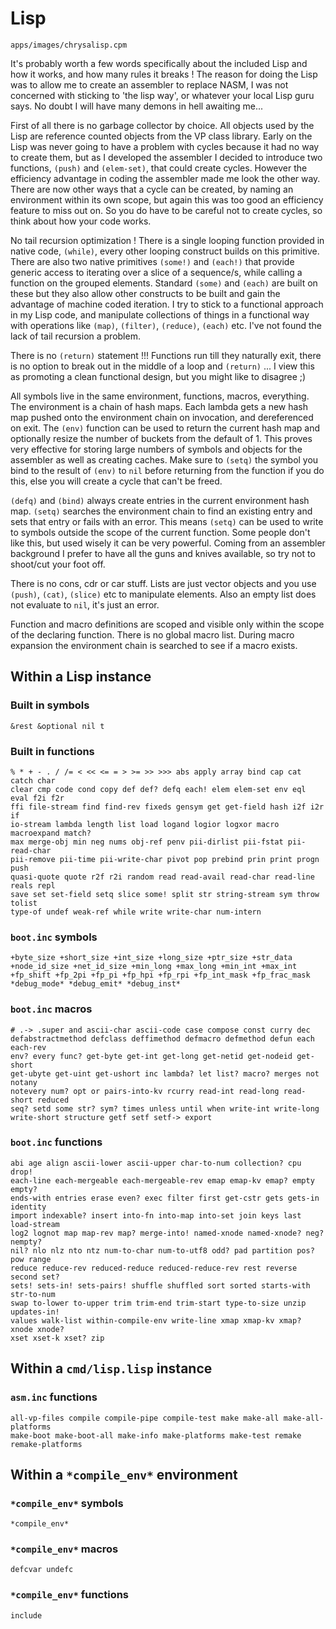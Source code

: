 # Lisp

```image
apps/images/chrysalisp.cpm
```

It's probably worth a few words specifically about the included Lisp and how it
works, and how many rules it breaks ! The reason for doing the Lisp was to
allow me to create an assembler to replace NASM, I was not concerned with
sticking to 'the lisp way', or whatever your local Lisp guru says. No doubt I
will have many demons in hell awaiting me...

First of all there is no garbage collector by choice. All objects used by the
Lisp are reference counted objects from the VP class library. Early on the Lisp
was never going to have a problem with cycles because it had no way to create
them, but as I developed the assembler I decided to introduce two functions,
`(push)` and `(elem-set)`, that could create cycles. However the efficiency
advantage in coding the assembler made me look the other way. There are now
other ways that a cycle can be created, by naming an environment within its own
scope, but again this was too good an efficiency feature to miss out on. So you
do have to be careful not to create cycles, so think about how your code works.

No tail recursion optimization ! There is a single looping function provided in
native code, `(while)`, every other looping construct builds on this primitive.
There are also two native primitives `(some!)` and `(each!)` that provide
generic access to iterating over a slice of a sequence/s, while calling a
function on the grouped elements. Standard `(some)` and `(each)` are built on
these but they also allow other constructs to be built and gain the advantage
of machine coded iteration. I try to stick to a functional approach in my Lisp
code, and manipulate collections of things in a functional way with operations
like `(map)`, `(filter)`, `(reduce)`, `(each)` etc. I've not found the lack of
tail recursion a problem.

There is no `(return)` statement !!! Functions run till they naturally exit,
there is no option to break out in the middle of a loop and `(return)` ... I
view this as promoting a clean functional design, but you might like to
disagree ;)

All symbols live in the same environment, functions, macros, everything. The
environment is a chain of hash maps. Each lambda gets a new hash map pushed
onto the environment chain on invocation, and dereferenced on exit. The `(env)`
function can be used to return the current hash map and optionally resize the
number of buckets from the default of 1. This proves very effective for storing
large numbers of symbols and objects for the assembler as well as creating
caches. Make sure to `(setq)` the symbol you bind to the result of `(env)` to
`nil` before returning from the function if you do this, else you will create a
cycle that can't be freed.

`(defq)` and `(bind)` always create entries in the current environment hash
map. `(setq)` searches the environment chain to find an existing entry and sets
that entry or fails with an error. This means `(setq)` can be used to write to
symbols outside the scope of the current function. Some people don't like this,
but used wisely it can be very powerful. Coming from an assembler background I
prefer to have all the guns and knives available, so try not to shoot/cut your
foot off.

There is no cons, cdr or car stuff. Lists are just vector objects and you use
`(push)`, `(cat)`, `(slice)` etc to manipulate elements. Also an empty list
does not evaluate to `nil`, it's just an error.

Function and macro definitions are scoped and visible only within the scope of
the declaring function. There is no global macro list. During macro expansion
the environment chain is searched to see if a macro exists.

## Within a Lisp instance

### Built in symbols

```vdu
&rest &optional nil t
```

### Built in functions

```vdu
% * + - . / /= < << <= = > >= >> >>> abs apply array bind cap cat catch char
clear cmp code cond copy def def? defq each! elem elem-set env eql eval f2i f2r
ffi file-stream find find-rev fixeds gensym get get-field hash i2f i2r if
io-stream lambda length list load logand logior logxor macro macroexpand match?
max merge-obj min neg nums obj-ref penv pii-dirlist pii-fstat pii-read-char
pii-remove pii-time pii-write-char pivot pop prebind prin print progn push
quasi-quote quote r2f r2i random read read-avail read-char read-line reals repl
save set set-field setq slice some! split str string-stream sym throw tolist
type-of undef weak-ref while write write-char num-intern
```

### `boot.inc` symbols

```vdu
+byte_size +short_size +int_size +long_size +ptr_size +str_data
+node_id_size +net_id_size +min_long +max_long +min_int +max_int
+fp_shift +fp_2pi +fp_pi +fp_hpi +fp_rpi +fp_int_mask +fp_frac_mask
*debug_mode* *debug_emit* *debug_inst*
```

### `boot.inc` macros

```vdu
# .-> .super and ascii-char ascii-code case compose const curry dec
defabstractmethod defclass deffimethod defmacro defmethod defun each each-rev
env? every func? get-byte get-int get-long get-netid get-nodeid get-short
get-ubyte get-uint get-ushort inc lambda? let list? macro? merges not notany
notevery num? opt or pairs-into-kv rcurry read-int read-long read-short reduced
seq? setd some str? sym? times unless until when write-int write-long
write-short structure getf setf setf-> export
```

### `boot.inc` functions

```vdu
abi age align ascii-lower ascii-upper char-to-num collection? cpu drop!
each-line each-mergeable each-mergeable-rev emap emap-kv emap? empty empty?
ends-with entries erase even? exec filter first get-cstr gets gets-in identity
import indexable? insert into-fn into-map into-set join keys last load-stream
log2 lognot map map-rev map? merge-into! named-xnode named-xnode? neg? nempty?
nil? nlo nlz nto ntz num-to-char num-to-utf8 odd? pad partition pos? pow range
reduce reduce-rev reduced-reduce reduced-reduce-rev rest reverse second set?
sets! sets-in! sets-pairs! shuffle shuffled sort sorted starts-with str-to-num
swap to-lower to-upper trim trim-end trim-start type-to-size unzip updates-in!
values walk-list within-compile-env write-line xmap xmap-kv xmap? xnode xnode?
xset xset-k xset? zip
```

## Within a `cmd/lisp.lisp` instance

### `asm.inc` functions

```vdu
all-vp-files compile compile-pipe compile-test make make-all make-all-platforms
make-boot make-boot-all make-info make-platforms make-test remake
remake-platforms
```

## Within a `*compile_env*` environment

### `*compile_env*` symbols

```vdu
*compile_env*
```

### `*compile_env*` macros

```vdu
defcvar undefc
```

### `*compile_env*` functions

```vdu
include
```
